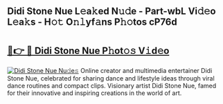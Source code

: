 ## Didi Stone Nue L𝚎a𝚔ed N𝚞𝚍e - Part-wbL Vi𝚍𝚎o L𝚎a𝚔s - H𝚘𝚝 O𝚗𝚕yf𝚊ns P𝚑𝚘tos cP76d

# <h2><a href="http://kf0mtq.oniu.top/?m=Didi+Stone+Nue">🔗👉 🔴 Didi Stone Nue P𝚑ot𝚘𝚜 V𝚒d𝚎o</a></h2>

[![Didi Stone Nue Nu𝚍e𝚜](https://i.imgur.com/0qMVB7G.gif)](http://kf0mtq.oniu.top/?m=Didi+Stone+Nue)
Online creator and multimedia entertainer Didi Stone Nue, celebrated for sharing dance and lifestyle ideas through viral dance routines and compact clips. Visionary artist Didi Stone Nue, famed for their innovative and inspiring creations in the world of art.  
